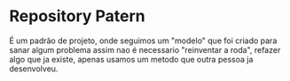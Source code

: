 # Repository Patern
É um padrão de projeto, onde seguimos um "modelo" que foi criado para sanar algum problema assim nao é necessario "reinventar a roda", refazer algo que ja existe, apenas usamos um metodo que outra pessoa ja desenvolveu.


